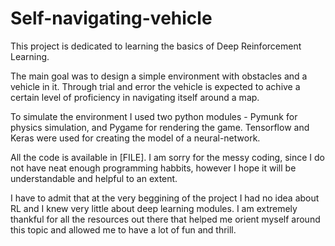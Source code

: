 # Self-navigating-vehicle

This project is dedicated to learning the basics of Deep Reinforcement Learning.

The main goal was to design a simple environment with obstacles and a vehicle in it. Through trial and error the vehicle is expected to achive a certain level of proficiency in navigating itself around a map.

To simulate the environment I used two python modules - Pymunk for physics simulation, and Pygame for rendering the game.
Tensorflow and Keras were used for creating the model of a neural-network.

All the code is available in [FILE]. I am sorry for the messy coding, since I do not have neat enough programming habbits, however I hope it will be understandable and helpful to an extent.

I have to admit that at the very beggining of the project I had no idea about RL and I knew very little about deep learning modules. I am extremely thankful for all the resources out there that helped me orient myself around this topic and allowed me to have a lot of fun and thrill.
